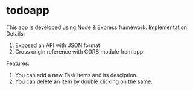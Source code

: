 # todoapp

This app is developed using Node & Express framework.
Implementation Details:
1. Exposed an API with JSON format
2. Cross origin reference with CORS module from app

Features:
1. You can add a new Task items and its desciption.
2. You can delete an item by double clicking on the same. 